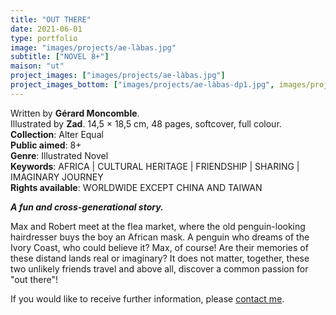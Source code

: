 ```yaml
---
title: "OUT THERE"
date: 2021-06-01
type: portfolio
image: "images/projects/ae-làbas.jpg"
subtitle: ["NOVEL 8+"]
maison: "ut"
project_images: ["images/projects/ae-làbas.jpg"]
project_images_bottom: ["images/projects/ae-làbas-dp1.jpg", images/projects/ae-làbas-dp2.jpg]
---
```


Written by **Gérard Moncomble**.    
Illustrated by **Zad**.
14,5 × 18,5 cm, 48 pages, softcover, full colour.      
**Collection**: Alter Equal   
**Public aimed**: 8+   
**Genre**: Illustrated Novel         
**Keywords**: AFRICA | CULTURAL HERITAGE | FRIENDSHIP | SHARING | IMAGINARY JOURNEY    
**Rights available**: WORLDWIDE EXCEPT CHINA AND TAIWAN       


***A fun and cross-generational story.***


Max and Robert meet at the flea market, where the old penguin-looking hairdresser buys the boy an African mask.
A penguin who dreams of the Ivory Coast, who could believe it?
Max, of course! Are their memories of these distand lands real or imaginary?
It does not matter, together, these two unlikely friends travel and above all, discover a common passion for "out there"!  





If you would like to receive further information, please [contact me](mailto:melanie.guillaumin.edition@gmail.com).


